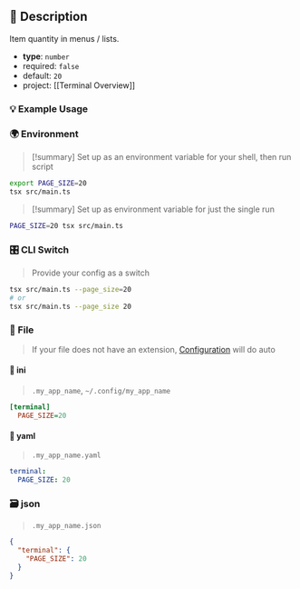 ## 📜 Description

Item quantity in menus / lists.

- **type**: `number`
- required: `false`
- default: `20`
- project: [[Terminal Overview]]

### 💡 Example Usage

### 🌍 Environment

> [!summary] Set up as an environment variable for your shell, then run script
```bash
export PAGE_SIZE=20
tsx src/main.ts
```
> [!summary] Set up as environment variable for just the single run

```bash
PAGE_SIZE=20 tsx src/main.ts
```
### 🎛️ CLI Switch

> Provide your config as a switch
```bash
tsx src/main.ts --page_size=20
# or
tsx src/main.ts --page_size 20
```
### 📁 File
>  If your file does not have an extension, [Configuration](/core/configuration) will do auto
#### 📘 ini

> `.my_app_name`, `~/.config/my_app_name`

```ini
[terminal]
  PAGE_SIZE=20
```
#### 📄 yaml

> `.my_app_name.yaml`

```yaml
terminal:
  PAGE_SIZE: 20
```
### 🗃️ json

> `.my_app_name.json`

```json
{
  "terminal": {
    "PAGE_SIZE": 20
  }
}
```
